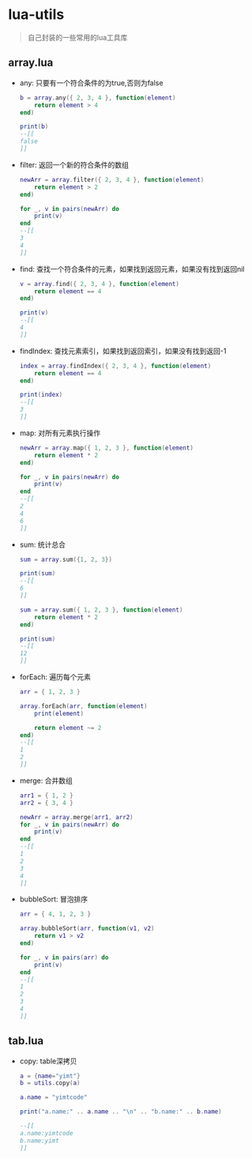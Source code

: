 # lua-utils

> 自己封装的一些常用的lua工具库

## array.lua

- any: 只要有一个符合条件的为true,否则为false

  ```lua
  b = array.any({ 2, 3, 4 }, function(element)
      return element > 4
  end)
  
  print(b)
  --[[
  false
  ]]
  ```
  
- filter: 返回一个新的符合条件的数组

  ```lua
  newArr = array.filter({ 2, 3, 4 }, function(element)
      return element > 2
  end)
  
  for _, v in pairs(newArr) do
      print(v)
  end
  --[[
  3
  4
  ]]
  ```
  
- find: 查找一个符合条件的元素，如果找到返回元素，如果没有找到返回nil

  ```lua
  v = array.find({ 2, 3, 4 }, function(element)
      return element == 4
  end)
  
  print(v)
  --[[
  4
  ]]
  ```
  
- findIndex: 查找元素索引，如果找到返回索引，如果没有找到返回-1

  ```lua
  index = array.findIndex({ 2, 3, 4 }, function(element)
      return element == 4
  end)
  
  print(index)
  --[[
  3
  ]]
  ```
  
- map: 对所有元素执行操作

  ```lua
  newArr = array.map({ 1, 2, 3 }, function(element)
      return element * 2
  end)
  
  for _, v in pairs(newArr) do
      print(v)
  end
  --[[
  2
  4
  6
  ]]
  ```
  
- sum: 统计总合

  ```lua
  sum = array.sum({1, 2, 3})
  
  print(sum)
  --[[
  6
  ]]
  
  sum = array.sum({ 1, 2, 3 }, function(element)
      return element * 2
  end)
  
  print(sum)
  --[[
  12
  ]]
  ```

- forEach: 遍历每个元素

  ```lua
  arr = { 1, 2, 3 }

  array.forEach(arr, function(element)
      print(element)

      return element ~= 2
  end)
  --[[
  1
  2
  ]]
  ```

- merge: 合并数组

  ```lua
  arr1 = { 1, 2 }
  arr2 = { 3, 4 }

  newArr = array.merge(arr1, arr2)
  for _, v in pairs(newArr) do
      print(v)
  end
  --[[
  1
  2
  3
  4
  ]]
  ```



- bubbleSort: 冒泡排序

  ```lua
  arr = { 4, 1, 2, 3 }
  
  array.bubbleSort(arr, function(v1, v2)
      return v1 > v2
  end)
  
  for _, v in pairs(arr) do
      print(v)
  end
  --[[
  1
  2
  3
  4
  ]]
  ```

## tab.lua

- copy: table深拷贝

  ```lua
  a = {name="yimt"}
  b = utils.copy(a)
  
  a.name = "yimtcode"
  
  print("a.name:" .. a.name .. "\n" .. "b.name:" .. b.name)
  
  --[[
  a.name:yimtcode
  b.name:yimt
  ]]
  ```

  